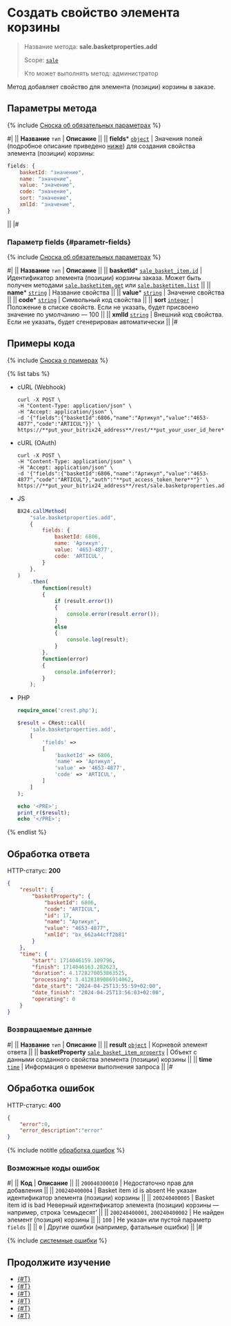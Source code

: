 # Создать свойство элемента корзины

> Название метода: **sale.basketproperties.add**
>
> Scope: [`sale`](../../scopes/permissions.md)
>
> Кто может выполнять метод: администратор

Метод добавляет свойство для элемента (позиции) корзины в заказе.

## Параметры метода

{% include [Сноска об обязательных параметрах](../../../_includes/required.md) %}

#|
|| **Название**
`тип` | **Описание** ||
|| **fields***
[`object`](../../data-types.md) | Значения полей (подробное описание приведено [ниже](#parametr-fields)) для создания свойства элемента (позиции) корзины:

```js
fields: {
    basketId: "значение",
    name: "значение",
    value: "значение",
    code: "значение",
    sort: "значение",
    xmlId: "значение",
}
```
 ||
|#

### Параметр fields {#parametr-fields}

{% include [Сноска об обязательных параметрах](../../../_includes/required.md) %}

#|
|| **Название**
`тип` | **Описание** ||
|| **basketId***
[`sale_basket_item.id`](../data-types.md) | Идентификатор элемента (позиции) корзины заказа.
Может быть получен методами [`sale.basketitem.get`](../basket-item/sale-basket-item-get.md) или [`sale.basketitem.list`](../basket-item/sale-basket-item-list.md) ||
|| **name***
[`string`](../../data-types.md) | Название свойства ||
|| **value***
[`string`](../../data-types.md) | Значение свойства ||
|| **code***
[`string`](../../data-types.md) | Символьный код свойства ||
|| **sort**
[`integer`](../../data-types.md) | Положение в списке свойств.
Если не указать, будет присвоено значение по умолчанию — 100 ||
|| **xmlId**
[`string`](../../data-types.md) | Внешний код свойства.
Если не указать, будет сгенерирован автоматически ||
|#

## Примеры кода

{% include [Сноска о примерах](../../../_includes/examples.md) %}

{% list tabs %}

- cURL (Webhook)

    ```http
    curl -X POST \
    -H "Content-Type: application/json" \
    -H "Accept: application/json" \
    -d '{"fields":{"basketId":6806,"name":"Артикул","value":"4653-4877","code":"ARTICUL"}}' \
    https://**put_your_bitrix24_address**/rest/**put_your_user_id_here**/**put_your_webbhook_here**/sale.basketproperties.add
    ```

- cURL (OAuth)

    ```http
    curl -X POST \
    -H "Content-Type: application/json" \
    -H "Accept: application/json" \
    -d '{"fields":{"basketId":6806,"name":"Артикул","value":"4653-4877","code":"ARTICUL"},"auth":"**put_access_token_here**"}' \
    https://**put_your_bitrix24_address**/rest/sale.basketproperties.add
    ```

- JS

    ```js
    BX24.callMethod(
        "sale.basketproperties.add",
        {
            fields: {
                basketId: 6806,
                name: 'Артикул',
                value: '4653-4877',
                code: 'ARTICUL',
            }
        },
    )
        .then(
            function(result)
            {
                if (result.error())
                {
                    console.error(result.error());
                }
                else
                {
                    console.log(result);
                }
            },
            function(error)
            {
                console.info(error);
            }
        );
    ```

- PHP

    ```php
    require_once('crest.php');

    $result = CRest::call(
        'sale.basketproperties.add',
        [
            'fields' =>
            [
                'basketId' => 6806,
                'name' => 'Артикул',
                'value' => '4653-4877',
                'code' => 'ARTICUL',
            ]
        ]
    );

    echo '<PRE>';
    print_r($result);
    echo '</PRE>';
    ```

{% endlist %}

## Обработка ответа

HTTP-статус: **200**

```json
{
    "result": {
        "basketProperty": {
            "basketId": 6806,
            "code": "ARTICUL",
            "id": 17,
            "name": "Артикул",
            "value": "4653-4877",
            "xmlId": "bx_662a44cff2b81"
        }
    },
    "time": {
        "start": 1714046159.109796,
        "finish": 1714046163.282623,
        "duration": 4.1728270053863525,
        "processing": 3.4128189086914062,
        "date_start": "2024-04-25T13:55:59+02:00",
        "date_finish": "2024-04-25T13:56:03+02:00",
        "operating": 0
    }
}
```

### Возвращаемые данные

#|
|| **Название**
`тип` | **Описание** ||
|| **result**
[`object`](../../data-types.md) | Корневой элемент ответа ||
|| **basketProperty**
[`sale_basket_item_property`](../data-types.md#sale_basket_item_property) | Объект с данными созданного свойства элемента (позиции) корзины ||
|| **time**
[`time`](../../data-types.md) | Информация о времени выполнения запроса ||
|#

## Обработка ошибок

HTTP-статус: **400**

```json
{
    "error":0,
    "error_description":"error"
}
```

{% include notitle [обработка ошибок](../../../_includes/error-info.md) %}

### Возможные коды ошибок

#|
|| **Код** | **Описание** ||
|| `200040300010` | Недостаточно прав для добавления ||
|| `200240400004` | Basket item id is absent
Не указан идентификатор элемента (позиции) корзины ||
|| `200240400005` | Basket item id is bad
Неверный идентификатор элемента (позиции) корзины — например, строка ‘семьдесят’ ||
|| `200240400001`, `200240400002` | Не найден элемент (позиция) корзины ||
|| `100` | Не указан или пустой параметр `fields` ||
|| `0` | Другие ошибки (например, фатальные ошибки) ||
|#

{% include [системные ошибки](../../../_includes/system-errors.md) %}

## Продолжите изучение

- [{#T}](./index.md)
- [{#T}](./sale-basket-properties-update.md)
- [{#T}](./sale-basket-properties-get.md)
- [{#T}](./sale-basket-properties-list.md)
- [{#T}](./sale-basket-properties-delete.md)
- [{#T}](./sale-basket-properties-get-fields.md)